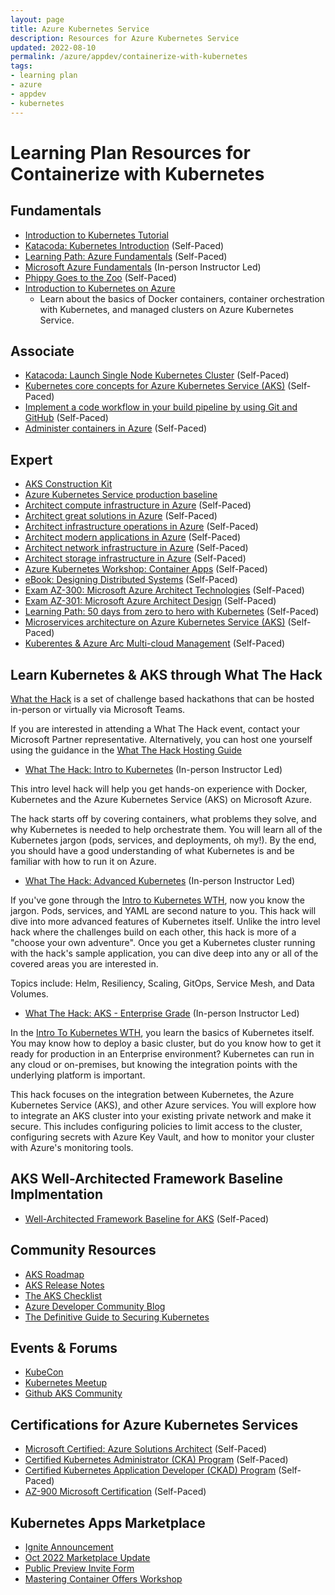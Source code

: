 ```yaml
---
layout: page
title: Azure Kubernetes Service
description: Resources for Azure Kubernetes Service
updated: 2022-08-10
permalink: /azure/appdev/containerize-with-kubernetes
tags:
- learning plan
- azure
- appdev
- kubernetes
---
```


# Learning Plan Resources for Containerize with Kubernetes

## Fundamentals

* [Introduction to Kubernetes Tutorial](https://kubernetes.io/docs/tutorials/kubernetes-basics/)
* [Katacoda: Kubernetes Introduction](https://www.katacoda.com/loodse/courses/kubernetes) (Self-Paced)
* [Learning Path: Azure Fundamentals](https://docs.microsoft.com/en-us/learn/paths/azure-fundamentals/) (Self-Paced)
* [Microsoft Azure Fundamentals](https://www.microsoft.com/learning/course.aspx?cid=AZ-900T01) (In-person Instructor Led) 
* [Phippy Goes to the Zoo](https://azure.microsoft.com/mediahandler/files/resourcefiles/phippy-goes-to-the-zoo/Phippy%20Goes%20To%20The%20Zoo_MSFTonline.pdf) (Self-Paced) 
* [Introduction to Kubernetes on Azure](https://docs.microsoft.com/en-us/learn/paths/intro-to-kubernetes-on-azure/)
  * Learn about the basics of Docker containers, container orchestration with Kubernetes, and managed clusters on Azure Kubernetes Service.

## Associate

* [Katacoda: Launch Single Node Kubernetes Cluster](https://www.katacoda.com/courses/kubernetes/launch-single-node-cluster) (Self-Paced) 
* [Kubernetes core concepts for Azure Kubernetes Service (AKS)](https://docs.microsoft.com/en-us/azure/aks/concepts-clusters-workloads) (Self-Paced) 
* [Implement a code workflow in your build pipeline by using Git and GitHub](https://docs.microsoft.com/en-us/learn/modules/implement-code-workflow/) (Self-Paced) 
* [Administer containers in Azure](https://docs.microsoft.com/en-us/learn/paths/administer-containers-in-azure/) (Self-Paced)


## Expert

* [AKS Construction Kit](https://azure.github.io/AKS-Construction/)
* [Azure Kubernetes Service production baseline](https://docs.microsoft.com/en-us/azure/architecture/reference-architectures/containers/aks/secure-baseline-aks)
* [Architect compute infrastructure in Azure](https://docs.microsoft.com/en-us/learn/paths/architect-compute-infrastructure/) (Self-Paced) 
* [Architect great solutions in Azure](https://docs.microsoft.com/en-us/learn/paths/architect-great-solutions-in-azure/) (Self-Paced) 
* [Architect infrastructure operations in Azure](https://docs.microsoft.com/en-us/learn/paths/architect-infrastructure-operations/) (Self-Paced) 
* [Architect modern applications in Azure](https://docs.microsoft.com/en-us/learn/paths/architect-modern-apps/) (Self-Paced)
* [Architect network infrastructure in Azure](https://docs.microsoft.com/en-us/learn/paths/architect-network-infrastructure/) (Self-Paced) 
* [Architect storage infrastructure in Azure](https://docs.microsoft.com/en-us/learn/paths/architect-storage-infrastructure/) (Self-Paced) 
* [Azure Kubernetes Workshop: Container Apps](https://aksworkshop.io/) (Self-Paced)
* [eBook: Designing Distributed Systems](https://azure.microsoft.com/en-us/resources/designing-distributed-systems/) (Self-Paced)
* [Exam AZ-300: Microsoft Azure Architect Technologies](https://docs.microsoft.com/en-us/learn/certifications/exams/az-300?wt.mc_id=learningredirect_certs-web-wwl) (Self-Paced)
* [Exam AZ-301: Microsoft Azure Architect Design](https://docs.microsoft.com/en-us/learn/certifications/exams/az-301?wt.mc_id=learningredirect_certs-web-wwl) (Self-Paced)
* [Learning Path: 50 days from zero to hero with Kubernetes](https://azure.microsoft.com/mediahandler/files/resourcefiles/kubernetes-learning-path/Kubernetes%20Learning%20Path_Version%202.0.pdf) (Self-Paced)
* [Microservices architecture on Azure Kubernetes Service (AKS)](https://docs.microsoft.com/en-us/azure/architecture/reference-architectures/microservices/aks) (Self-Paced)
* [Kuberentes & Azure Arc Multi-cloud Management](https://azurearcjumpstart.io/azure_arc_jumpstart/azure_arc_k8s/) (Self-Paced)

## Learn Kubernetes & AKS through What The Hack

[What the Hack](https://aka.ms/wth) is a set of challenge based hackathons that can be hosted in-person or virtually via Microsoft Teams.

If you are interested in attending a What The Hack event, contact your Microsoft Partner representative.  Alternatively, you can host one yourself using the guidance in the [What The Hack Hosting Guide](https://aka.ms/wthhost)

* [What The Hack: Intro to Kubernetes](https://microsoft.github.io/WhatTheHack/001-IntroToKubernetes/) (In-person Instructor Led)

This intro level hack will help you get hands-on experience with Docker, Kubernetes and the Azure Kubernetes Service (AKS) on Microsoft Azure. 

The hack starts off by covering containers, what problems they solve, and why Kubernetes is needed to help orchestrate them. You will learn all of the Kubernetes jargon (pods, services, and deployments, oh my!). By the end, you should have a good understanding of what Kubernetes is and be familiar with how to run it on Azure.

* [What The Hack: Advanced Kubernetes](https://microsoft.github.io/WhatTheHack/023-AdvancedKubernetes/) (In-person Instructor Led)

If you've gone through the [Intro to Kubernetes WTH](https://microsoft.github.io/WhatTheHack/001-IntroToKubernetes/), now you know the jargon.  Pods, services, and YAML are second nature to you. This hack will dive into more advanced features of Kubernetes itself. Unlike the intro level hack where the challenges build on each other, this hack is more of a "choose your own adventure". Once you get a Kubernetes cluster running with the hack's sample application, you can dive deep into any or all of the covered areas you are interested in.

Topics include: Helm, Resiliency, Scaling, GitOps, Service Mesh, and Data Volumes.

* [What The Hack: AKS - Enterprise Grade](https://microsoft.github.io/WhatTheHack/039-AKSEnterpriseGrade/) (In-person Instructor Led)

In the [Intro To Kubernetes WTH](https://microsoft.github.io/WhatTheHack/001-IntroToKubernetes/), you learn the basics of Kubernetes itself. You may know how to deploy a basic cluster, but do you know how to get it ready for production in an Enterprise environment? Kubernetes can run in any cloud or on-premises, but knowing the integration points with the underlying platform is important.

This hack focuses on the integration between Kubernetes, the Azure Kubernetes Service (AKS), and other Azure services. You will explore how to integrate an AKS cluster into your existing private network and make it secure.  This includes configuring policies to limit access to the cluster, configuring secrets with Azure Key Vault, and how to monitor your cluster with Azure's monitoring tools.

## AKS Well-Architected Framework Baseline Implmentation 

* [Well-Architected Framework Baseline for AKS](https://github.com/mspnp/aks-baseline) (Self-Paced)

## Community Resources

* [AKS Roadmap](https://github.com/Azure/AKS/projects/1)
* [AKS Release Notes](https://aka.ms/aks/releasenotes)
* [The AKS Checklist](https://www.the-aks-checklist.com/)
* [Azure Developer Community Blog](https://techcommunity.microsoft.com/t5/azure-developer-community-blog/bg-p/AzureDevCommunityBlog)
* [The Definitive Guide to Securing Kubernetes](https://info.aquasec.com/securing_kubernetes)

## Events & Forums

* [KubeCon](https://www.cncf.io/kubecon-cloudnativecon-events/)
* [Kubernetes Meetup](https://www.meetup.com/topics/kubernetes/)
* [Github AKS Community](https://github.com/Azure/AKS)

## Certifications for Azure Kubernetes Services

* [Microsoft Certified: Azure Solutions Architect](https://docs.microsoft.com/en-us/learn/certifications/azure-solutions-architect) (Self-Paced)
* [Certified Kubernetes Administrator (CKA) Program](https://www.cncf.io/certification/cka/) (Self-Paced)
* [Certified Kubernetes Application Developer (CKAD) Program](https://www.cncf.io/certification/ckad/) (Self-Paced)
* [AZ-900 Microsoft Certification](https://docs.microsoft.com/en-us/learn/certifications/exams/az-900) (Self-Paced)

## Kubernetes Apps Marketplace

* [Ignite Announcement](https://techcommunity.microsoft.com/t5/apps-on-azure-blog/releasing-kubernetes-apps-offer-in-microsoft-cloud-marketplace/ba-p/3650628)
* [Oct 2022 Marketplace Update](https://aka.ms/October2022MarketplaceUpdate)
* [Public Preview Invite Form](https://forms.office.com/pages/responsepage.aspx?id=v4j5cvGGr0GRqy180BHbR0isU_qQJglCq3xE2-4gcIRUMFRIQk05Rk5WQlRPR05BVlhRQzNaMk9YOC4u)
* [Mastering Container Offers Workshop](https://microsoftcloudpartner.eventbuilder.com/event/66707)
